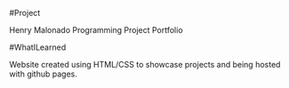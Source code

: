 #Project

Henry Malonado Programming Project Portfolio


#WhatILearned

Website created using HTML/CSS to showcase projects and being hosted with github pages. 
